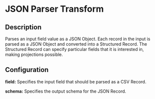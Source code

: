 # JSON Parser Transform


Description
-----------
Parses an input field value as a JSON Object. Each record in the input is parsed as a JSON Object 
and converted into a Structured Record. The Structured Record can specify particular fields that 
it is interested in, making projections possible.


Configuration
-------------
**field:** Specifies the input field that should be parsed as a CSV Record.

**schema:** Specifies the output schema for the JSON Record.
